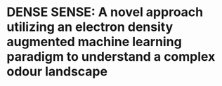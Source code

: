 #  DENSE SENSE: A novel approach utilizing an electron density augmented machine learning paradigm to understand a complex odour landscape
